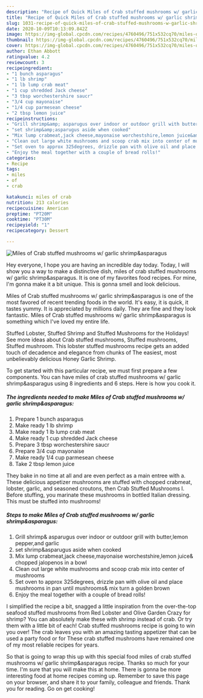 ```yaml
---
description: "Recipe of Quick Miles of Crab stuffed mushrooms w/ garlic shrimp&amp;amp;asparagus"
title: "Recipe of Quick Miles of Crab stuffed mushrooms w/ garlic shrimp&amp;amp;asparagus"
slug: 1031-recipe-of-quick-miles-of-crab-stuffed-mushrooms-w-garlic-shrimp-and-amp-asparagus
date: 2020-10-09T10:13:09.842Z
image: https://img-global.cpcdn.com/recipes/4760496/751x532cq70/miles-of-crab-stuffed-mushrooms-w-garlic-shrimpasparagus-recipe-main-photo.jpg
thumbnail: https://img-global.cpcdn.com/recipes/4760496/751x532cq70/miles-of-crab-stuffed-mushrooms-w-garlic-shrimpasparagus-recipe-main-photo.jpg
cover: https://img-global.cpcdn.com/recipes/4760496/751x532cq70/miles-of-crab-stuffed-mushrooms-w-garlic-shrimpasparagus-recipe-main-photo.jpg
author: Ethan Abbott
ratingvalue: 4.2
reviewcount: 3
recipeingredient:
- "1 bunch asparagus"
- "1 lb shrimp"
- "1 lb lump crab meat"
- "1 cup shredded Jack cheese"
- "3 tbsp worchestershire saucr"
- "3/4 cup mayonaise"
- "1/4 cup parmesean cheese"
- "2 tbsp lemon juice"
recipeinstructions:
- "Grill shrimp&amp; asparugus over indoor or outdoor grill with butter,lemon pepper,and garlic"
- "set shrimp&amp;asparugus aside when cooked"
- "Mix lump crabmeat,jack cheese,mayonaise worchestshire,lemon juice&amp; chopped jalopenos in a bowl"
- "Clean out large white mushrooms and scoop crab mix into center of mushrooms"
- "Set oven to approx 325degrees, drizzle pan with olive oil and place mushrooms in pan until mushrooms&amp; mix turn a golden brown"
- "Enjoy the meal together with a couple of bread rolls!"
categories:
- Recipe
tags:
- miles
- of
- crab

katakunci: miles of crab 
nutrition: 213 calories
recipecuisine: American
preptime: "PT20M"
cooktime: "PT30M"
recipeyield: "1"
recipecategory: Dessert

---
```



![Miles of Crab stuffed mushrooms w/ garlic shrimp&amp;asparagus](https://img-global.cpcdn.com/recipes/4760496/751x532cq70/miles-of-crab-stuffed-mushrooms-w-garlic-shrimpasparagus-recipe-main-photo.jpg)

Hey everyone, I hope you are having an incredible day today. Today, I will show you a way to make a distinctive dish, miles of crab stuffed mushrooms w/ garlic shrimp&amp;asparagus. It is one of my favorites food recipes. For mine, I'm gonna make it a bit unique. This is gonna smell and look delicious.

Miles of Crab stuffed mushrooms w/ garlic shrimp&amp;asparagus is one of the most favored of recent trending foods in the world. It's easy, it is quick, it tastes yummy. It is appreciated by millions daily. They are fine and they look fantastic. Miles of Crab stuffed mushrooms w/ garlic shrimp&amp;asparagus is something which I've loved my entire life.

Stuffed Lobster, Stuffed Shrimp and Stuffed Mushrooms for the Holidays! See more ideas about Crab stuffed mushrooms, Stuffed mushrooms, Stuffed mushroom. This lobster stuffed mushrooms recipe gets an added touch of decadence and elegance from chunks of The easiest, most unbelievably delicious Honey Garlic Shrimp.


To get started with this particular recipe, we must first prepare a few components. You can have miles of crab stuffed mushrooms w/ garlic shrimp&amp;asparagus using 8 ingredients and 6 steps. Here is how you cook it.

<!--inarticleads1-->

##### The ingredients needed to make Miles of Crab stuffed mushrooms w/ garlic shrimp&amp;asparagus:

1. Prepare 1 bunch asparagus
1. Make ready 1 lb shrimp
1. Make ready 1 lb lump crab meat
1. Make ready 1 cup shredded Jack cheese
1. Prepare 3 tbsp worchestershire saucr
1. Prepare 3/4 cup mayonaise
1. Make ready 1/4 cup parmesean cheese
1. Take 2 tbsp lemon juice


They bake in no time at all and are even perfect as a main entree with a. These delicious appetizer mushrooms are stuffed with chopped crabmeat, lobster, garlic, and seasoned croutons, then Crab Stuffed Mushrooms I. Before stuffing, you marinate these mushrooms in bottled Italian dressing. This must be stuffed into mushrooms! 

<!--inarticleads2-->

##### Steps to make Miles of Crab stuffed mushrooms w/ garlic shrimp&amp;asparagus:

1. Grill shrimp&amp; asparugus over indoor or outdoor grill with butter,lemon pepper,and garlic
1. set shrimp&amp;asparugus aside when cooked
1. Mix lump crabmeat,jack cheese,mayonaise worchestshire,lemon juice&amp; chopped jalopenos in a bowl
1. Clean out large white mushrooms and scoop crab mix into center of mushrooms
1. Set oven to approx 325degrees, drizzle pan with olive oil and place mushrooms in pan until mushrooms&amp; mix turn a golden brown
1. Enjoy the meal together with a couple of bread rolls!


I simplified the recipe a bit, snagged a little inspiration from the over-the-top seafood stuffed mushrooms from Red Lobster and Olive Garden Crazy for shrimp? You can absolutely make these with shrimp instead of crab. Or try them with a little bit of each! Crab stuffed mushrooms recipe is going to win you over! The crab leaves you with an amazing tasting appetizer that can be used a party food or for These crab stuffed mushrooms have remained one of my most reliable recipes for years. 

So that is going to wrap this up with this special food miles of crab stuffed mushrooms w/ garlic shrimp&amp;asparagus recipe. Thanks so much for your time. I'm sure that you will make this at home. There is gonna be more interesting food at home recipes coming up. Remember to save this page on your browser, and share it to your family, colleague and friends. Thank you for reading. Go on get cooking!
